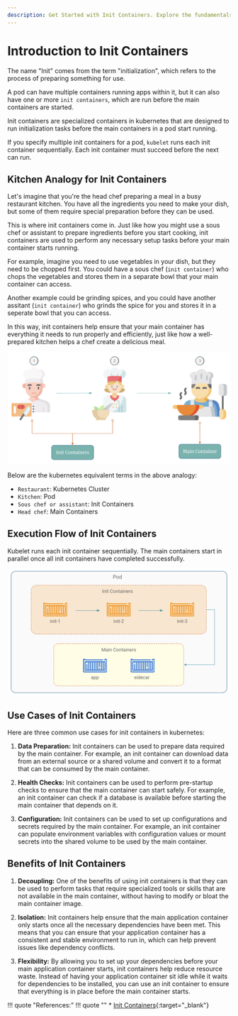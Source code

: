 ```yaml
---
description: Get Started with Init Containers. Explore the fundamentals of init containers, their role in Kubernetes, and how they streamline application setup and configuration. Begin your journey into the world of Kubernetes init containers with this introductory guide.
---
```



# Introduction to Init Containers

The name "Init" comes from the term "initialization", which refers to the process of preparing something for use.

A pod can have multiple containers running apps within it, but it can also have one or more `init containers`, which are run before the main containers are started.

Init containers are specialized containers in kubernetes that are designed to run initialization tasks before the main containers in a pod start running.

If you specify multiple init containers for a pod, `kubelet` runs each init container sequentially. Each init container must succeed before the next can run.


## Kitchen Analogy for Init Containers

Let's imagine that you're the head chef preparing a meal in a busy restaurant kitchen. You have all the ingredients you need to make your dish, but some of them require special preparation before they can be used.

This is where init containers come in. Just like how you might use a sous chef or assistant to prepare ingredients before you start cooking, init containers are used to perform any necessary setup tasks before your main container starts running.

For example, imagine you need to use vegetables in your dish, but they need to be chopped first. You could have a sous chef (`init container`) who chops the vegetables and stores them in a separate bowl that your main container can access.

Another example could be grinding spices, and you could have another assitant (`init container`) who grinds the spice for you and stores it in a seperate bowl that you can access.

In this way, init containers help ensure that your main container has everything it needs to run properly and efficiently, just like how a well-prepared kitchen helps a chef create a delicious meal.

<p align="center">
    <img src="../../../../assets/eks-course-images/init-container/init-containers-kitchen-analogy.png" alt="Kitchen Analogy for Init Containers" loading="lazy" width="550" />
</p>

Below are the kubernetes equivalent terms in the above analogy:

- `Restaurant`: Kubernetes Cluster
- `Kitchen`: Pod
- `Sous chef or assistant`: Init Containers
- `Head chef`: Main Containers


## Execution Flow of Init Containers

Kubelet runs each init container sequentially. The main containers start in parallel once all init containers have completed successfully.

<p align="center">
    <img src="../../../../assets/eks-course-images/init-container/execution-flow-of-init-containers.png" alt="Execution Flow of Init Containers" loading="lazy" width="550" />
</p>


## Use Cases of Init Containers

Here are three common use cases for init containers in kubernetes:

1. **Data Preparation:** Init containers can be used to prepare data required by the main container. For example, an init container can download data from an external source or a shared volume and convert it to a format that can be consumed by the main container.

2. **Health Checks:** Init containers can be used to perform pre-startup checks to ensure that the main container can start safely. For example, an init container can check if a database is available before starting the main container that depends on it.

3. **Configuration:** Init containers can be used to set up configurations and secrets required by the main container. For example, an init container can populate environment variables with configuration values or mount secrets into the shared volume to be used by the main container.


## Benefits of Init Containers

1. **Decoupling:** One of the benefits of using init containers is that they can be used to perform tasks that require specialized tools or skills that are not available in the main container, without having to modify or bloat the main container image.

2. **Isolation:** Init containers help ensure that the main application container only starts once all the necessary dependencies have been met. This means that you can ensure that your application container has a consistent and stable environment to run in, which can help prevent issues like dependency conflicts.

3. **Flexibility:** By allowing you to set up your dependencies before your main application container starts, init containers help reduce resource waste. Instead of having your application container sit idle while it waits for dependencies to be installed, you can use an init container to ensure that everything is in place before the main container starts.


!!! quote "References:"
    !!! quote ""
        * [Init Containers]{:target="_blank"}


<!-- Hyperlinks -->
[Init Containers]: https://kubernetes.io/docs/concepts/workloads/pods/init-containers/